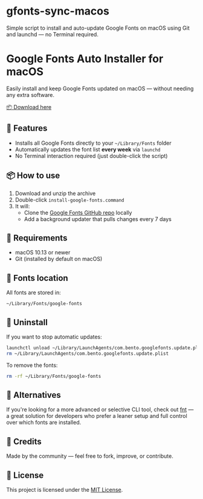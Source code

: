 # gfonts-sync-macos
Simple script to install and auto-update Google Fonts on macOS using Git and launchd — no Terminal required.

# Google Fonts Auto Installer for macOS

Easily install and keep Google Fonts updated on macOS — without needing any extra software.

[📦 Download here](https://github.com/bentokill/gfonts-sync-macos/releases/download/v1.0.0/gfonts-sync-macos.zip)

## 🚀 Features
- Installs all Google Fonts directly to your `~/Library/Fonts` folder
- Automatically updates the font list **every week** via `launchd`
- No Terminal interaction required (just double-click the script)

## 📦 How to use

1. Download and unzip the archive
2. Double-click `install-google-fonts.command`
3. It will:
   - Clone the [Google Fonts GitHub repo](https://github.com/google/fonts) locally
   - Add a background updater that pulls changes every 7 days

## 🔧 Requirements
- macOS 10.13 or newer
- Git (installed by default on macOS)

## 📁 Fonts location
All fonts are stored in:
```
~/Library/Fonts/google-fonts
```

## 🧼 Uninstall
If you want to stop automatic updates:
```bash
launchctl unload ~/Library/LaunchAgents/com.bento.googlefonts.update.plist
rm ~/Library/LaunchAgents/com.bento.googlefonts.update.plist
```

To remove the fonts:
```bash
rm -rf ~/Library/Fonts/google-fonts
```
## 🧠 Alternatives

If you're looking for a more advanced or selective CLI tool, check out [fnt](https://github.com/alexmyczko/fnt) — a great solution for developers who prefer a leaner setup and full control over which fonts are installed.

## 🙌 Credits
Made by the community — feel free to fork, improve, or contribute.

## 🪪 License
This project is licensed under the [MIT License](LICENSE).
